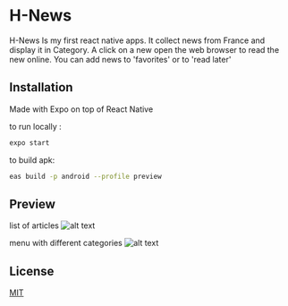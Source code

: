 # H-News

H-News Is my first react native apps. It collect news from France and display it in Category. A click on a new open the web browser to read the new online.
You can add news to 'favorites' or to 'read later'

## Installation

Made with Expo on top of React Native

to run locally :
```bash
expo start
```
to build apk:
```bash
eas build -p android --profile preview
```

## Preview
list of articles
![alt text](https://user-images.githubusercontent.com/50581350/154051290-9847a30c-8486-446b-8bee-7c5a9202c6b1.jpg)

menu with different categories
![alt text](https://user-images.githubusercontent.com/50581350/154051304-4531b325-31e9-4abb-9ceb-cb0714b7ce33.jpg)

## License
[MIT](https://choosealicense.com/licenses/mit/)
